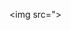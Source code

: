 <!--   Author: RIFARA
       DC invite: ...
       GitHub: ...
       Discord: ... -->
       
<img src=">
